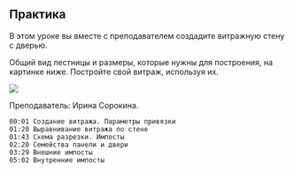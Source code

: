## Практика

В этом уроке вы вместе с преподавателем создадите витражную стену с дверью.

Общий вид лестницы и размеры, которые нужны для построения, на картинке ниже. Постройте свой витраж, используя их.

![](https://study.softculture.cc/img/RVS_18/1670244068_block-3-praktika-curtain-wall.jpg)

Преподаватель: Ирина Сорокина.

[](https://player.softculture.cc/embed/online/RVT/RVT_42.17.02_L4-19_Practice_Curtain)

``` chapters
00:01 Создание витража. Параметры привязки
01:20 Выравнивание витража по стене
01:43 Схема разрезки. Импосты
02:20 Семейства панели и двери
03:29 Внешние импосты
05:02 Внутренние импосты
```
